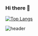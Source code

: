 ### Hi there 👋

[![Top Langs](https://github-readme-stats.vercel.app/api/top-langs/?username=thsals)](https://github.com/anuraghazra/github-readme-stats)

![header](https://capsule-render.vercel.app/api?type=waveing&color=auto&height=300&section=header&text=capsule%20render&fontSize=90)
